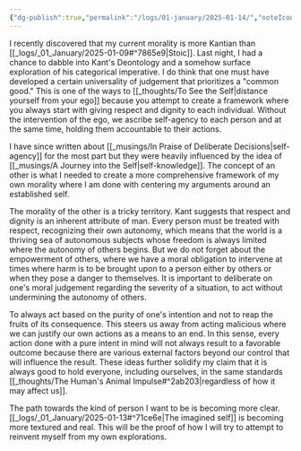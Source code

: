 ```yaml
---
{"dg-publish":true,"permalink":"/logs/01-january/2025-01-14/","noteIcon":"","created":"2025-01-14"}
---
```


I recently discovered that my current morality is more Kantian than [[_logs/_01_January/2025-01-09#^7865e9\|Stoic]]. Last night, I had a chance to dabble into Kant's Deontology and a somehow surface exploration of his categorical imperative. I do think that one must have developed a certain universality of judgement that prioritizes a "common good." This is one of the ways to [[_thoughts/To See the Self\|distance yourself from your ego]] because you attempt to create a framework where you always start with giving respect and dignity to each individual. Without the intervention of the ego, we ascribe self-agency to each person and at the same time, holding them accountable to their actions.

I have since written about [[_musings/In Praise of Deliberate Decisions\|self-agency]] for the most part but they were heavily influenced by the idea of [[_musings/A Journey into the Self\|self-knowledge]]. The concept of an other is what I needed to create a more comprehensive framework of my own morality where I am done with centering my arguments around an established self. 

The morality of the other is a tricky territory. Kant suggests that respect and dignity is an inherent attribute of man. Every person must be treated with respect, recognizing their own autonomy, which means that the world is a thriving sea of autonomous subjects whose freedom is always limited where the autonomy of others begins. But we do not forget about the empowerment of others, where we have a moral obligation to intervene at times where harm is to be brought upon to a person either by others or when they pose a danger to themselves. It is important to deliberate on one's moral judgement regarding the severity of a situation, to act without undermining the autonomy of others.

To always act based on the purity of one's intention and not to reap the fruits of its consequence. This steers us away from acting malicious where we can justify our own actions as a means to an end. In this sense, every action done with a pure intent in mind will not always result to a favorable outcome because there are various external factors beyond our control that will influence the result. These ideas further solidify my claim that it is always good to hold everyone, including ourselves, in the same standards [[_thoughts/The Human's Animal Impulse#^2ab203\|regardless of how it may affect us]].

The path towards the kind of person I want to be is becoming more clear. [[_logs/_01_January/2025-01-13#^71ce6e\|The imagined self]] is becoming more textured and real. This will be the proof of how I will try to attempt to reinvent myself from my own explorations.